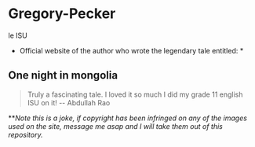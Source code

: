# Gregory-Pecker
le ISU

* Official website of the author who wrote the legendary tale entitled: *
## One night in mongolia

> Truly a fascinating tale. I loved it so much I did my grade 11 english ISU on it! -- Abdullah Rao


***Note this is a joke, if copyright has been infringed on any of the images used on the site, message me asap and I will take them out of this repository.*
